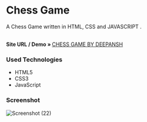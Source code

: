 <h1>Chess Game</h1>

<p>A Chess Game written in HTML, CSS and JAVASCRIPT .</p>
<br />
    <strong>Site URL / Demo » </strong>
    <a href="https://mobilelatest.000webhostapp.com/chess/index.html">CHESS GAME BY DEEPANSH</a>
    <br />

<h3>Used Technologies</h3>
<ul>
    <li>HTML5</li>
    <li>CSS3</li>
    <li>JavaScript</li>
</ul>



<h3> Screenshot </h3>

<img src="https://user-images.githubusercontent.com/66966120/125582506-237c66d8-8ac8-4bd1-b8f8-77d7bc2978ef.png" alt="Screenshot (22)" style="max-width:100%;">
